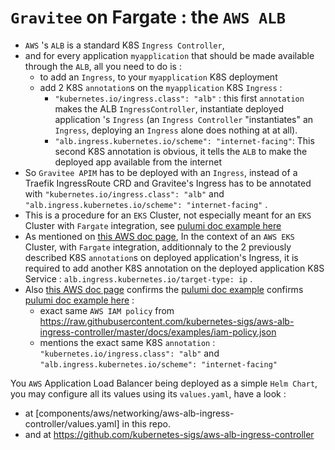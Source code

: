 # `Gravitee` on Fargate : the `AWS ALB`


* `AWS` 's `ALB` is a standard K8S `Ingress Controller`,
* and for every application `myapplication` that should be made available through the `ALB`, all you need to do is :
  * to add an `Ingress`, to your `myapplication` K8S deployment
  * add 2 K8S `annotation`s on the `myapplication` K8S `Ingress` :
    * `"kubernetes.io/ingress.class": "alb"` : this first `annotation` makes the ALB `IngressController`, instantiate deployed application 's `Ingress`  (an `Ingress Controller` "instantiates" an `Ingress`, deploying an `Ingress` alone does nothing at at all).
    * `"alb.ingress.kubernetes.io/scheme": "internet-facing"`:  This second K8S annotation is obvious, it tells the `ALB` to make the deployed app available from the internet
* So `Gravitee APIM` has to be deployed with an `Ingress`, instead of a Traefik IngressRoute CRD and Gravitee's  Ingress has to be annotated  with   `"kubernetes.io/ingress.class": "alb"` and `"alb.ingress.kubernetes.io/scheme": "internet-facing"` .
* This is a procedure for an `EKS` Cluster, not especially meant for an `EKS` Cluster with `Fargate` integration, see [pulumi doc example here](https://www.pulumi.com/blog/kubernetes-ingress-with-aws-alb-ingress-controller-and-pulumi-crosswalk/)
* As mentioned on [this AWS doc page](https://aws.amazon.com/blogs/containers/using-alb-ingress-controller-with-amazon-eks-on-fargate/), In the context of an `AWS EKS` Cluster, with `Fargate` integration, additionnaly to the 2 previously described K8S `annotation`s on deployed application's Ingress, it is required to add another K8S annotation on the deployed application K8S Service : `alb.ingress.kubernetes.io/target-type: ip` .
* Also [this AWS doc page](https://aws.amazon.com/blogs/containers/using-alb-ingress-controller-with-amazon-eks-on-fargate/) confirms the [pulumi doc example](https://www.pulumi.com/blog/kubernetes-ingress-with-aws-alb-ingress-controller-and-pulumi-crosswalk/) confirms [pulumi doc example here](https://www.pulumi.com/blog/kubernetes-ingress-with-aws-alb-ingress-controller-and-pulumi-crosswalk/) :
  * exact same  `AWS IAM policy` from https://raw.githubusercontent.com/kubernetes-sigs/aws-alb-ingress-controller/master/docs/examples/iam-policy.json
  * mentions the exact same K8S `annotation` : `"kubernetes.io/ingress.class": "alb"` and `"alb.ingress.kubernetes.io/scheme": "internet-facing"`



You `AWS` Application Load Balancer being deployed as a simple `Helm Chart`, you may configure all its values using its `values.yaml`, have a look :
* at [components/aws/networking/aws-alb-ingress-controller/values.yaml] in this repo.
* and at https://github.com/kubernetes-sigs/aws-alb-ingress-controller
